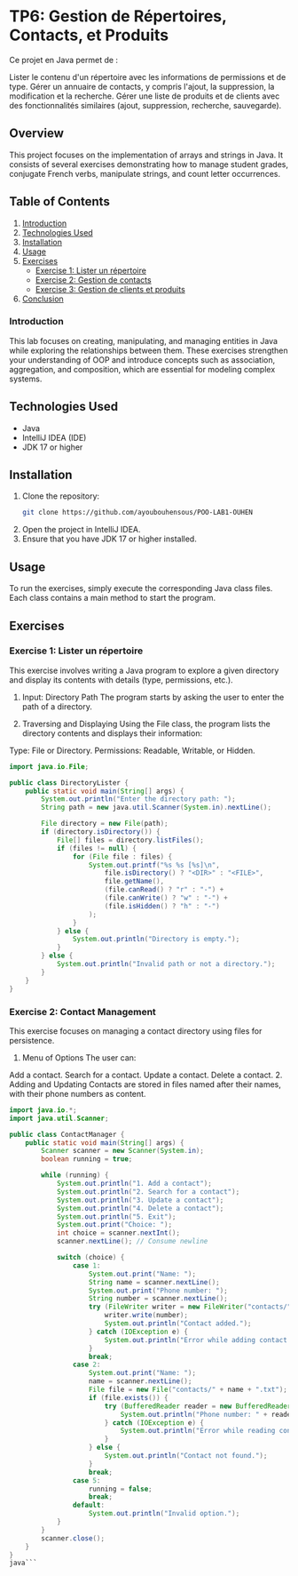 # TP6: Gestion de Répertoires, Contacts, et Produits


Ce projet en Java permet de :

Lister le contenu d'un répertoire avec les informations de permissions et de type.
Gérer un annuaire de contacts, y compris l'ajout, la suppression, la modification et la recherche.
Gérer une liste de produits et de clients avec des fonctionnalités similaires (ajout, suppression, recherche, sauvegarde).


## Overview
This project focuses on the implementation of arrays and strings in Java. It consists of several exercises demonstrating how to manage student grades, conjugate French verbs, manipulate strings, and count letter occurrences. 

## Table of Contents
1. [Introduction](#introduction)
2. [Technologies Used](#technologies-used)
3. [Installation](#installation)
4. [Usage](#usage)
5. [Exercises](#exercises)
   - [Exercise 1: Lister un répertoire](#exercise-Lister-un-répertoire)
   - [Exercise 2: Gestion de contacts](#exercise-2-Gestion-de-contacts)
   - [Exercise 3: Gestion de clients et produits](#exercise-3-Gestion-de-clients-et-produits)
6. [Conclusion](#Conclusion)

### Introduction
This lab focuses on creating, manipulating, and managing entities in Java while exploring the relationships between them. These exercises strengthen your understanding of OOP and introduce concepts such as association, aggregation, and composition, which are essential for modeling complex systems.

 ## Technologies Used
- Java
- IntelliJ IDEA (IDE)
- JDK 17 or higher

## Installation
1. Clone the repository:
   ```bash
   git clone https://github.com/ayoubouhensous/POO-LAB1-OUHEN
2. Open the project in IntelliJ IDEA.
3. Ensure that you have JDK 17 or higher installed.

   
## Usage
To run the exercises, simply execute the corresponding Java class files. Each class contains a main method to start the program.


## Exercises

### Exercise 1: Lister un répertoire
This exercise involves writing a Java program to explore a given directory and display its contents with details (type, permissions, etc.).

1. Input: Directory Path
The program starts by asking the user to enter the path of a directory.

2. Traversing and Displaying
Using the File class, the program lists the directory contents and displays their information:

Type: File or Directory.
Permissions: Readable, Writable, or Hidden.

```java
import java.io.File;

public class DirectoryLister {
    public static void main(String[] args) {
        System.out.println("Enter the directory path: ");
        String path = new java.util.Scanner(System.in).nextLine();

        File directory = new File(path);
        if (directory.isDirectory()) {
            File[] files = directory.listFiles();
            if (files != null) {
                for (File file : files) {
                    System.out.printf("%s %s [%s]\n", 
                        file.isDirectory() ? "<DIR>" : "<FILE>",
                        file.getName(),
                        (file.canRead() ? "r" : "-") +
                        (file.canWrite() ? "w" : "-") +
                        (file.isHidden() ? "h" : "-")
                    );
                }
            } else {
                System.out.println("Directory is empty.");
            }
        } else {
            System.out.println("Invalid path or not a directory.");
        }
    }
}

```


### Exercise 2: Contact Management

This exercise focuses on managing a contact directory using files for persistence.

1. Menu of Options
The user can:

Add a contact.
Search for a contact.
Update a contact.
Delete a contact.
2. Adding and Updating
Contacts are stored in files named after their names, with their phone numbers as content.

```java
import java.io.*;
import java.util.Scanner;

public class ContactManager {
    public static void main(String[] args) {
        Scanner scanner = new Scanner(System.in);
        boolean running = true;

        while (running) {
            System.out.println("1. Add a contact");
            System.out.println("2. Search for a contact");
            System.out.println("3. Update a contact");
            System.out.println("4. Delete a contact");
            System.out.println("5. Exit");
            System.out.print("Choice: ");
            int choice = scanner.nextInt();
            scanner.nextLine(); // Consume newline

            switch (choice) {
                case 1:
                    System.out.print("Name: ");
                    String name = scanner.nextLine();
                    System.out.print("Phone number: ");
                    String number = scanner.nextLine();
                    try (FileWriter writer = new FileWriter("contacts/" + name + ".txt")) {
                        writer.write(number);
                        System.out.println("Contact added.");
                    } catch (IOException e) {
                        System.out.println("Error while adding contact.");
                    }
                    break;
                case 2:
                    System.out.print("Name: ");
                    name = scanner.nextLine();
                    File file = new File("contacts/" + name + ".txt");
                    if (file.exists()) {
                        try (BufferedReader reader = new BufferedReader(new FileReader(file))) {
                            System.out.println("Phone number: " + reader.readLine());
                        } catch (IOException e) {
                            System.out.println("Error while reading contact.");
                        }
                    } else {
                        System.out.println("Contact not found.");
                    }
                    break;
                case 5:
                    running = false;
                    break;
                default:
                    System.out.println("Invalid option.");
            }
        }
        scanner.close();
    }
}
java```








